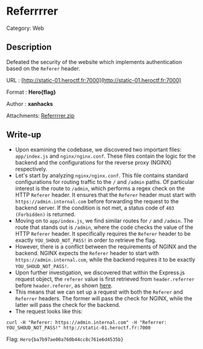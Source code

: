 # Referrrrer
Category: Web

## Description
Defeated the security of the website which implements authentication based on the `Referer` header.

URL : [http://static-01.heroctf.fr:7000](http://static-01.heroctf.fr:7000)

Format : **Hero{flag}**

Author : **xanhacks**

Attachments: [Referrrrer.zip](attachments/Referrrrer.zip)

## Write-up
- Upon examining the codebase, we discovered two important files: `app/index.js` and `nginx/nginx.conf`. These files contain the logic for the backend and the configurations for the reverse proxy (NGINX) respectively.
- Let's start by analyzing `nginx/nginx.conf`. This file contains standard configurations for routing traffic to the `/` and `/admin` paths. Of particular interest is the route to `/admin`, which performs a regex check on the HTTP `Referer` header. It ensures that the `Referer` header must start with `https://admin.internal.com` before forwarding the request to the backend server. If the condition is not met, a status code of `403 (Forbidden)` is returned.
- Moving on to `app/index.js`, we find similar routes for `/` and `/admin`. The route that stands out is `/admin`, where the code checks the value of the HTTP `Referer` header. It specifically requires the `Referer` header to be exactly `YOU_SHOUD_NOT_PASS!` in order to retrieve the flag.
- However, there is a conflict between the requirements of NGINX and the backend. NGINX expects the `Referer` header to start with `https://admin.internal.com`, while the backend requires it to be exactly `YOU_SHOUD_NOT_PASS!`.
- Upon further investigation, we discovered that within the Express.js request object, the `referer` value is first retrieved from `header.referrer` before `header.referer`, as shown [here](https://github.com/expressjs/express/blob/f540c3b0195393974d4875a410f4c00a07a2ab60/lib/request.js#L65).
- This means that we can set up a request with both the `Referer` and `Referrer` headers. The former will pass the check for NGINX, while the latter will pass the check for the backend.
- The request looks like this:
```
curl -H "Referer: https://admin.internal.com" -H "Referrer: YOU_SHOUD_NOT_PASS!" http://static-01.heroctf.fr:7000
```

Flag: `Hero{ba7b97ae00a760b44cc8c761e6d4535b}`
